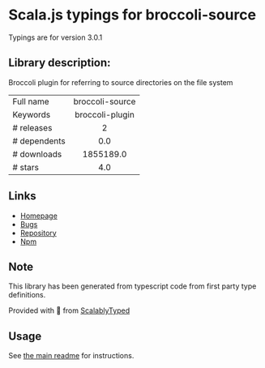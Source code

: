 
# Scala.js typings for broccoli-source

Typings are for version 3.0.1

## Library description:
Broccoli plugin for referring to source directories on the file system

|                    |                 |
| ------------------ | :-------------: |
| Full name          | broccoli-source |
| Keywords           | broccoli-plugin |
| # releases         | 2 |
| # dependents       | 0.0 |
| # downloads        | 1855189.0 |
| # stars            | 4.0 |

## Links
- [Homepage](https://github.com/broccolijs/broccoli-source#readme)
- [Bugs](https://github.com/broccolijs/broccoli-source/issues)
- [Repository](https://github.com/broccolijs/broccoli-source)
- [Npm](https://www.npmjs.com/package/broccoli-source)
    


## Note
This library has been generated from typescript code from first party type definitions.

Provided with :purple_heart: from [ScalablyTyped](https://github.com/oyvindberg/ScalablyTyped)

## Usage
See [the main readme](../../readme.md) for instructions.


